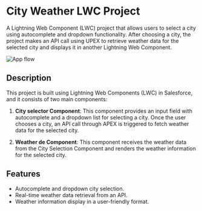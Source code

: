 # City Weather LWC Project

A Lightning Web Component (LWC) project that allows users to select a city using autocomplete and dropdown functionality. After choosing a city, the project makes an API call using UPEX to retrieve weather data for the selected city and displays it in another Lightning Web Component.


![App flow](https://res.cloudinary.com/djyjaumko/image/upload/v1698129079/XXX_uhqqfg.gif)


## Description

This project is built using Lightning Web Components (LWC) in Salesforce, and it consists of two main components:

1. **City selector Component**: This component provides an input field with autocomplete and a dropdown list for selecting a city. Once the user chooses a city, an API call through APEX is triggered to fetch weather data for the selected city.

2. **Weather de Component**: This component receives the weather data from the City Selection Component and renders the weather information for the selected city.

## Features

- Autocomplete and dropdown city selection.
- Real-time weather data retrieval from an API.
- Weather information display in a user-friendly format.